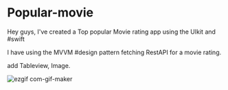 # Popular-movie

Hey guys, I've created a Top popular Movie rating app using the UIkit and  #swift 

I have using the MVVM  #design pattern fetching RestAPI for a movie rating.

add Tableview, Image. 


![ezgif com-gif-maker](https://user-images.githubusercontent.com/62072824/111918438-09991480-8aab-11eb-8874-be55989ebe07.gif)
